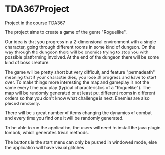 # TDA367Project
Project in the course TDA367

The project aims to create a game of the genre "Roguelike". 

Our idea is that you progress in a 2-dimensional environment with a single character, going through different rooms in some kind of dungeon. On the way through the dungeon there will be enemies trying to stop you with possible platforming involved. At the end of the dungeon there will be some kind of boss creature.

The game will be pretty short but very difficult, and feature "permadeath" meaning that if your character dies, you lose all progress and have to start over. To make things more
interesting the map and gameplay is not the same every time you play (typical characteristics of a "Roguelike"). The map will be randomly generated or at least put different rooms in different orders so that you don't know what challenge is next. Enemies are also placed randomly.

There will be a great number of items changing the dynamics of combat and every time you find one it will be randomly generated.

To be able to run the application, the users will need to install the java plugin lombok, which generates trivial methods.

The buttons in the start menu can only be pushed in windowed mode, else the application will have visual glitches
